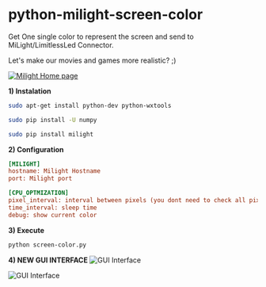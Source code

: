 # python-milight-screen-color

Get One single color to represent the screen and send to MiLight/LimitlessLed Connector.

Let's make our movies and games more realistic? ;)

[![Milight Home page](http://cdn2.bigcommerce.com/n-d57o0b/jesswyt/products/78/images/266/milight_bulb1__74439.1404685995.220.290.jpg?c=2)](http://www.milight.com/milight-rgbw/)


**1) Instalation**
``` bash
sudo apt-get install python-dev python-wxtools

sudo pip install -U numpy

sudo pip install milight
```

**2) Configuration**
``` ini
[MILIGHT]
hostname: Milight Hostname
port: Milight port

[CPU_OPTMIZATION]
pixel_interval: interval between pixels (you dont need to check all pixels )
time_interval: sleep time
debug: show current color
```

**3) Execute**
``` bash
python screen-color.py

```

**4) NEW GUI INTERFACE**
![GUI Interface](http://s15.postimg.org/ezyy5or57/milight_gui1.png)



![GUI Interface](http://s24.postimg.org/nmwmecafp/milight_gui2.png)
